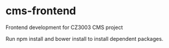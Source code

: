 # cms-frontend
Frontend development for CZ3003 CMS project

Run npm install and bower install to install dependent packages.

